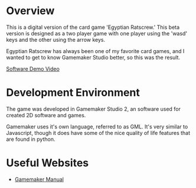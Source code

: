 # Overview

This is a digital version of the card game 'Egyptian Ratscrew.' This beta version is designed as a two player game with one player using the 'wasd' keys and the other using the arrow keys. 

Egyptian Ratscrew has always been one of my favorite card games, and I wanted to get to know Gamemaker Studio better, so this was the result. 


[Software Demo Video](http://youtube.link.goes.here)

# Development Environment

The game was developed in Gamemaker Studio 2, an software used for created 2D software and games. 

Gamemaker uses it's own language, referred to as GML. It's very similar to Javascript, though it does have some of the nice quality of life features that are found in python. 

# Useful Websites

* [Gamemaker Manual](https://manual.gamemaker.io/monthly/en/#t=Content.htm&rhsearch=ds_list)
